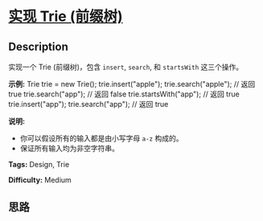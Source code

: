 # [实现 Trie (前缀树)][title]

## Description

实现一个 Trie (前缀树)，包含 `insert`, `search`, 和 `startsWith` 这三个操作。

**示例:**
            Trie trie = new Trie();        trie.insert("apple");    trie.search("apple");   // 返回 true    trie.search("app");     // 返回 false    trie.startsWith("app"); // 返回 true    trie.insert("app");       trie.search("app");     // 返回 true

**说明:**

  * 你可以假设所有的输入都是由小写字母 `a-z` 构成的。
  * 保证所有输入均为非空字符串。


**Tags:** Design, Trie

**Difficulty:** Medium

## 思路

[title]: https://leetcode-cn.com/problems/implement-trie-prefix-tree
